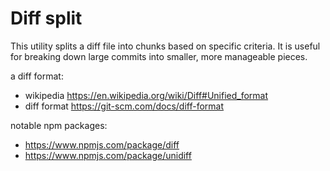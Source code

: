 # Diff split

This utility splits a diff file into chunks based on specific criteria. It is
useful for breaking down large commits into smaller, more manageable pieces.

a diff format:

- wikipedia https://en.wikipedia.org/wiki/Diff#Unified_format
- diff format https://git-scm.com/docs/diff-format

notable npm packages:

- https://www.npmjs.com/package/diff
- https://www.npmjs.com/package/unidiff
